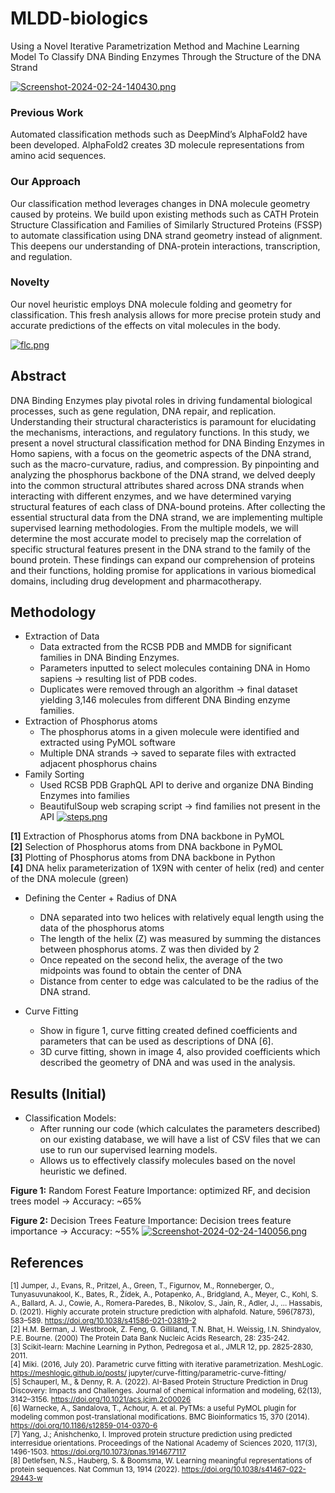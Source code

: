 # MLDD-biologics

Using a Novel Iterative Parametrization Method and Machine Learning Model To Classify DNA Binding Enzymes Through the Structure of the DNA Strand

[![Screenshot-2024-02-24-140430.png](https://i.postimg.cc/bw8K2BT5/Screenshot-2024-02-24-140430.png)](https://postimg.cc/BXYhrNR5)

### Previous Work

Automated classification methods such as DeepMind’s AlphaFold2 have been developed. AlphaFold2 creates 3D molecule representations from amino acid sequences.

### Our Approach

Our classification method leverages changes in DNA molecule geometry caused by proteins. We build upon existing methods such as CATH Protein Structure Classification and Families of Similarly Structured Proteins (FSSP) to automate classification using DNA strand geometry instead of alignment. This deepens our understanding of DNA-protein interactions, transcription, and regulation.

### Novelty

Our novel heuristic employs DNA molecule folding and geometry for classification. This fresh analysis allows for more precise protein study and accurate predictions of the effects on vital molecules in the body.

[![flc.png](https://i.postimg.cc/65pPWXbM/flc.png)](https://postimg.cc/7bj99pkz)

## Abstract

DNA Binding Enzymes play pivotal roles in driving fundamental biological processes, such as gene regulation, DNA repair, and replication. Understanding their structural characteristics is paramount for elucidating the mechanisms, interactions, and regulatory functions. In this study, we present a novel structural classification method for DNA Binding Enzymes in Homo sapiens, with a focus on the geometric aspects of the DNA strand, such as the macro-curvature, radius, and compression. By pinpointing and analyzing the phosphorus backbone of the DNA strand, we delved deeply into the common structural attributes shared across DNA strands when interacting with different enzymes, and we have determined varying structural features of each class of DNA-bound proteins. After collecting the essential structural data from the DNA strand, we are implementing multiple supervised learning methodologies. From the multiple models, we will determine the most accurate model to precisely map the correlation of specific structural features present in the DNA strand to the family of the bound protein. These findings can expand our comprehension of proteins and their functions, holding promise for applications in various biomedical domains, including drug development and pharmacotherapy.


## Methodology

- Extraction of Data
  - Data extracted from the RCSB PDB and MMDB for significant families in DNA Binding Enzymes.
  - Parameters inputted to select molecules containing DNA in Homo sapiens →  resulting list of PDB codes.
  - Duplicates were removed through an algorithm →  final dataset yielding 3,146 molecules from different DNA Binding enzyme families.
- Extraction of Phosphorus atoms
  - The phosphorus atoms in a given molecule were identified and extracted using PyMOL software 
  - Multiple DNA strands → saved to separate files with extracted adjacent phosphorus chains 
- Family Sorting
  - Used RCSB PDB GraphQL API to derive and organize DNA Binding Enzymes into families
  - BeautifulSoup web scraping script → find families not present in the API
[![steps.png](https://i.postimg.cc/6Qkwk392/steps.png)](https://postimg.cc/t1NLP9np)

**[1]** Extraction of Phosphorus atoms from DNA backbone in PyMOL  
**[2]** Selection of Phosphorus atoms from DNA backbone in PyMOL  
**[3]** Plotting of Phosphorus atoms from DNA backbone in Python  
**[4]** DNA helix parameterization of 1X9N with center of helix (red) and center of the DNA molecule (green)  

- Defining the Center + Radius of DNA
  - DNA separated into two helices with relatively equal length using the data of the phosphorus atoms
  - The length of the helix (Z) was measured by summing the distances between phosphorus atoms. Z was then divided by 2
  - Once repeated on the second helix, the average of the two midpoints was found to obtain the center of DNA
  - Distance from center to edge was calculated to be the radius of the DNA strand.
 
- Curve Fitting
  - Show in figure 1, curve fitting created defined coefficients and parameters that can be used as descriptions of DNA [6].
  - 3D curve fitting, shown in image 4, also provided coefficients which described the geometry of DNA and was used in the analysis.


## Results (Initial)

- Classification Models:
  - After running our code (which calculates the parameters described) on our existing database, we will have a list of CSV files that we can use to run our supervised learning models.
  - Allows us to effectively classify molecules based on the novel heuristic we defined.

**Figure 1:** Random Forest Feature Importance: optimized RF, and decision trees model → Accuracy: ~65%

**Figure 2:** Decision Trees Feature Importance: Decision trees feature importance → Accuracy: ~55%
[![Screenshot-2024-02-24-140056.png](https://i.postimg.cc/GmQxg716/Screenshot-2024-02-24-140056.png)](https://postimg.cc/ZWWNCLnL)

## References

<small>[1] Jumper, J., Evans, R., Pritzel, A., Green, T., Figurnov, M., Ronneberger, O., Tunyasuvunakool, K., Bates, R., Žídek, A., Potapenko, A., Bridgland, A., Meyer, C., Kohl, S. A., Ballard, A. J., Cowie, A., Romera-Paredes, B., Nikolov, S., Jain, R., Adler, J., … Hassabis, D. (2021). Highly accurate protein structure prediction with alphafold. Nature, 596(7873), 583–589. https://doi.org/10.1038/s41586-021-03819-2   
[2] H.M. Berman, J. Westbrook, Z. Feng, G. Gilliland, T.N. Bhat, H. Weissig, I.N. Shindyalov, P.E. Bourne. (2000) The Protein Data Bank Nucleic Acids Research, 28: 235-242.  
[3] Scikit-learn: Machine Learning in Python, Pedregosa et al., JMLR 12, pp. 2825-2830, 2011.  
[4] Miki. (2016, July 20). Parametric curve fitting with iterative parametrization. MeshLogic. https://meshlogic.github.io/posts/ jupyter/curve-fitting/parametric-curve-fitting/   
[5] Schauperl, M., & Denny, R. A. (2022). AI-Based Protein Structure Prediction in Drug Discovery: Impacts and Challenges. Journal of chemical information and modeling, 62(13), 3142–3156. https://doi.org/10.1021/acs.jcim.2c00026  
[6] Warnecke, A., Sandalova, T., Achour, A. et al. PyTMs: a useful PyMOL plugin for modeling common post-translational modifications. BMC Bioinformatics 15, 370 (2014). https://doi.org/10.1186/s12859-014-0370-6  
[7] Yang, J.; Anishchenko, I. Improved protein structure prediction using predicted interresidue orientations. Proceedings of the National Academy of Sciences 2020, 117(3), 1496-1503. https://doi.org/10.1073/pnas.1914677117  
[8] Detlefsen, N.S., Hauberg, S. & Boomsma, W. Learning meaningful representations of protein sequences. Nat Commun 13, 1914 (2022). https://doi.org/10.1038/s41467-022-29443-w </small>
